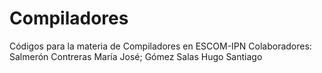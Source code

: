 # Compiladores
Códigos para la materia de Compiladores en ESCOM-IPN
Colaboradores:
Salmerón Contreras María José;
Gómez Salas Hugo Santiago
